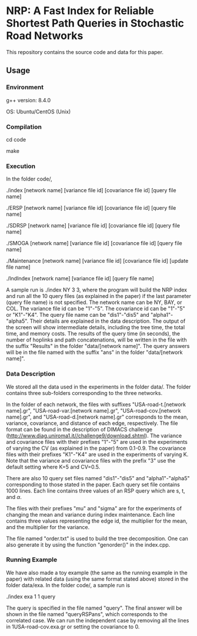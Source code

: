 # NRP: A Fast Index for Reliable Shortest Path Queries in Stochastic Road Networks
This repository contains the source code and data for this paper. 

Usage
---------------

### Environment

g++ version: 8.4.0 

OS: Ubuntu/CentOS (Unix)

### Compilation

cd code

make

### Execution

In the folder code/,

./index [network name] [variance file id] [covariance file id] [query file name]

./ERSP [network name] [variance file id] [covariance file id] [query file name]

./SDRSP [network name] [variance file id] [covariance file id] [query file name]

./SMOGA [network name] [variance file id] [covariance file id] [query file name]

./Maintenance [network name] [variance file id] [covariance file id] [update file name]

./IndIndex [network name] [variance file id] [query file name]

A sample run is ./index NY 3 3, where the program will build the NRP index and run all the 10 query files (as explained in the paper) if the last parameter (query file name) is not specified. The network name can be NY, BAY, or COL. The variance file id can be "1"-"5". The covariance id can be "1"-"5" or "K1"-"K4". The query file name can be "dis1"-"dis5" and "alpha1"-"alpha5". Their details are explained in the data description. The output of the screen will show intermediate details, including the tree time, the total time, and memory costs. The results of the query time (in seconds), the number of hoplinks and path concatenations, will be written in the file with the suffix "Results" in the folder "data/[network name]". The query answers will be in the file named with the suffix "ans" in the folder "data/[network name]".

### Data Description

We stored all the data used in the experiments in the folder data/. The folder contains three sub-folders corresponding to the three networks.

In the folder of each network, the files with suffixes "USA-road-t.[network name].gr", "USA-road-var.[network name].gr", "USA-road-cov.[network name].gr", and "USA-road-d.[network name].gr" corresponds to the mean, variance, covariance, and distance of each edge, respectively. The file format can be found in the description of DIMACS challenge (http://www.diag.uniroma1.it//challenge9/download.shtml). The variance and covariance files with their prefixes "1"-"5" are used in the experiments of varying the CV (as explained in the paper) from 0.1-0.9. The covariance files with their prefixes "K1"-"K4" are used in the experiments of varying K. Note that the variance and covariance files with the prefix "3" use the default setting where K=5 and CV=0.5.

There are also 10 query set files named "dis1"-"dis5" and "alpha1"-"alpha5" corresponding to those stated in the paper. Each query set file contains 1000 lines. Each line contains three values of an RSP query which are s, t, and $\alpha$.

The files with their prefixes "mu" and "sigma" are for the experiments of changing the mean and variance during index maintenance. Each line contains three values representing the edge id, the multiplier for the mean, and the multiplier for the variance.

The file named "order.txt" is used to build the tree decomposition. One can also generate it by using the function "genorder()" in the index.cpp.

### Running Example

We have also made a toy example (the same as the running example in the paper) with related data (using the same format stated above) stored in the folder data/exa.  In the folder code/, a sample run is 

./index exa 1 1 query

The query is specified in the file named "query". The final answer will be shown in the file named "queryRSPans", which corresponds to the correlated case. We can run the independent case by removing all the lines in 1USA-road-cov.exa.gr or setting the covariance to 0. 


